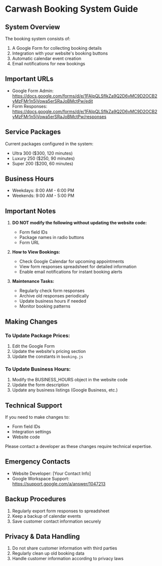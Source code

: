 # Carwash Booking System Guide

## System Overview
The booking system consists of:
1. A Google Form for collecting booking details
2. Integration with your website's booking buttons
3. Automatic calendar event creation
4. Email notifications for new bookings

## Important URLs
- Google Form Admin: https://docs.google.com/forms/d/e/1FAIpQLSfIkZa9Q2D6vMC9D2OCB2yMzFMr1n5jVowa5erSRaJoBMctPw/edit
- Form Responses: https://docs.google.com/forms/d/e/1FAIpQLSfIkZa9Q2D6vMC9D2OCB2yMzFMr1n5jVowa5erSRaJoBMctPw/responses

## Service Packages
Current packages configured in the system:
- Ultra 300 ($300, 120 minutes)
- Luxury 250 ($250, 90 minutes)
- Super 200 ($200, 60 minutes)

## Business Hours
- Weekdays: 8:00 AM - 6:00 PM
- Weekends: 9:00 AM - 5:00 PM

## Important Notes
1. **DO NOT modify the following without updating the website code:**
   - Form field IDs
   - Package names in radio buttons
   - Form URL

2. **How to View Bookings:**
   - Check Google Calendar for upcoming appointments
   - View form responses spreadsheet for detailed information
   - Enable email notifications for instant booking alerts

3. **Maintenance Tasks:**
   - Regularly check form responses
   - Archive old responses periodically
   - Update business hours if needed
   - Monitor booking patterns

## Making Changes

### To Update Package Prices:
1. Edit the Google Form
2. Update the website's pricing section
3. Update the constants in `booking.js`

### To Update Business Hours:
1. Modify the BUSINESS_HOURS object in the website code
2. Update the form description
3. Update any business listings (Google Business, etc.)

## Technical Support
If you need to make changes to:
- Form field IDs
- Integration settings
- Website code

Please contact a developer as these changes require technical expertise.

## Emergency Contacts
- Website Developer: [Your Contact Info]
- Google Workspace Support: https://support.google.com/a/answer/1047213

## Backup Procedures
1. Regularly export form responses to spreadsheet
2. Keep a backup of calendar events
3. Save customer contact information securely

## Privacy & Data Handling
1. Do not share customer information with third parties
2. Regularly clean up old booking data
3. Handle customer information according to privacy laws 